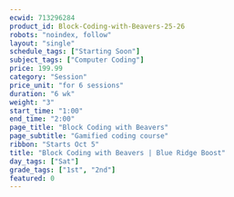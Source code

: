 ```yaml
---
ecwid: 713296284
product_id: Block-Coding-with-Beavers-25-26
robots: "noindex, follow"
layout: "single"
schedule_tags: ["Starting Soon"]
subject_tags: ["Computer Coding"]
price: 199.99
category: "Session"
price_unit: "for 6 sessions"
duration: "6 wk"
weight: "3"
start_time: "1:00"
end_time: "2:00"
page_title: "Block Coding with Beavers"
page_subtitle: "Gamified coding course"
ribbon: "Starts Oct 5"
title: "Block Coding with Beavers | Blue Ridge Boost"
day_tags: ["Sat"]
grade_tags: ["1st", "2nd"]
featured: 0
---
```

